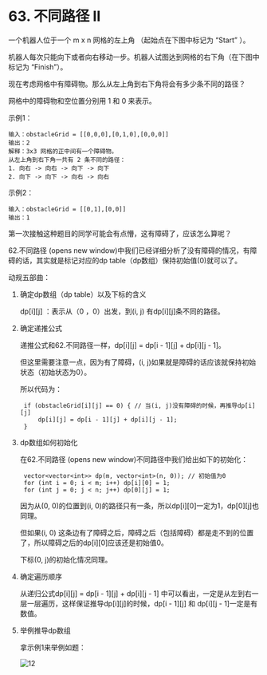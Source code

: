 # 63. 不同路径 II
一个机器人位于一个 m x n 网格的左上角 （起始点在下图中标记为 “Start” ）。

机器人每次只能向下或者向右移动一步。机器人试图达到网格的右下角（在下图中标记为 “Finish”）。

现在考虑网格中有障碍物。那么从左上角到右下角将会有多少条不同的路径？

网格中的障碍物和空位置分别用 1 和 0 来表示。

示例1：

    输入：obstacleGrid = [[0,0,0],[0,1,0],[0,0,0]]
    输出：2
    解释：3x3 网格的正中间有一个障碍物。
    从左上角到右下角一共有 2 条不同的路径：
    1. 向右 -> 向右 -> 向下 -> 向下
    2. 向下 -> 向下 -> 向右 -> 向右

示例2：

    输入：obstacleGrid = [[0,1],[0,0]]
    输出：1
    
第一次接触这种题目的同学可能会有点懵，这有障碍了，应该怎么算呢？

62.不同路径 (opens new window)中我们已经详细分析了没有障碍的情况，有障碍的话，其实就是标记对应的dp table（dp数组）保持初始值(0)就可以了。

动规五部曲：

1. 确定dp数组（dp table）以及下标的含义

    dp[i][j] ：表示从（0 ，0）出发，到(i, j) 有dp[i][j]条不同的路径。

2. 确定递推公式

    递推公式和62.不同路径一样，dp[i][j] = dp[i - 1][j] + dp[i][j - 1]。

    但这里需要注意一点，因为有了障碍，(i, j)如果就是障碍的话应该就保持初始状态（初始状态为0）。

    所以代码为：

        if (obstacleGrid[i][j] == 0) { // 当(i, j)没有障碍的时候，再推导dp[i][j]
            dp[i][j] = dp[i - 1][j] + dp[i][j - 1];
        }
        
3. dp数组如何初始化

    在62.不同路径 (opens new window)不同路径中我们给出如下的初始化：

        vector<vector<int>> dp(m, vector<int>(n, 0)); // 初始值为0
        for (int i = 0; i < m; i++) dp[i][0] = 1;
        for (int j = 0; j < n; j++) dp[0][j] = 1;
        
    因为从(0, 0)的位置到(i, 0)的路径只有一条，所以dp[i][0]一定为1，dp[0][j]也同理。

    但如果(i, 0) 这条边有了障碍之后，障碍之后（包括障碍）都是走不到的位置了，所以障碍之后的dp[i][0]应该还是初始值0。
    
    下标(0, j)的初始化情况同理。

4. 确定遍历顺序

    从递归公式dp[i][j] = dp[i - 1][j] + dp[i][j - 1] 中可以看出，一定是从左到右一层一层遍历，这样保证推导dp[i][j]的时候，dp[i - 1][j] 和 dp[i][j - 1]一定是有数值。
    
5. 举例推导dp数组

    拿示例1来举例如题：
    
    ![12](https://github.com/CamWu-cyber/leetcode/blob/master/%E5%8A%A8%E6%80%81%E8%A7%84%E5%88%92/12.png)
